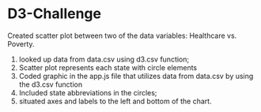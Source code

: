 # D3-Challenge

Created scatter plot between two of the data variables: Healthcare vs. Poverty.

1. looked up data from data.csv using d3.csv function;
2. Scatter plot represents each state with circle elements
3. Coded graphic in the app.js file that utilizes data from data.csv by using the d3.csv function
4. Included state abbreviations in the circles;
5. situated axes and labels to the left and bottom of the chart.



